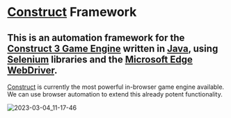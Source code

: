 # [Construct](https://www.construct.net/) Framework
## This is an automation framework for the [Construct 3 Game Engine](https://editor.construct.net/) written in [Java](https://www.java.com/en/), using [Selenium](https://www.selenium.dev/) libraries and the [Microsoft Edge WebDriver](https://developer.microsoft.com/en-us/microsoft-edge/tools/webdriver/).

[Construct](https://www.construct.net/) is currently the most powerful in-browser game engine available. We can use browser automation to extend this already potent functionality.

![2023-03-04_11-17-46](https://user-images.githubusercontent.com/87336074/222924772-3dec50ad-07e2-4100-bc43-4b69e778cc7a.gif)
